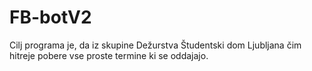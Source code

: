 # FB-botV2
Cilj programa je, da iz skupine Dežurstva Študentski dom Ljubljana čim hitreje pobere vse proste termine ki se oddajajo.
